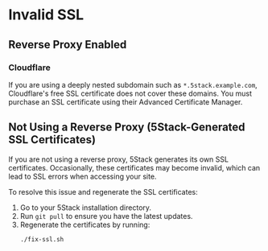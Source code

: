 # Invalid SSL

## Reverse Proxy Enabled

### Cloudflare

If you are using a deeply nested subdomain such as `*.5stack.example.com`, Cloudflare's free SSL certificate does not cover these domains. You must purchase an SSL certificate using their Advanced Certificate Manager.

## Not Using a Reverse Proxy (5Stack-Generated SSL Certificates)

If you are not using a reverse proxy, 5Stack generates its own SSL certificates. Occasionally, these certificates may become invalid, which can lead to SSL errors when accessing your site.

To resolve this issue and regenerate the SSL certificates:

1. Go to your 5Stack installation directory.
2. Run `git pull` to ensure you have the latest updates.
3. Regenerate the certificates by running:
   ```sh
   ./fix-ssl.sh
   ```
